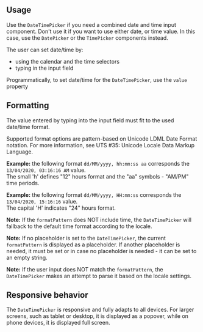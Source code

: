 ## Usage

Use the `DateTimePicker` if you need a combined date and time input component. Don't use it if you want to use either date, or time value. In this case, use the `DatePicker` or the `TimePicker` components instead.

The user can set date/time by:

- using the calendar and the time selectors
- typing in the input field

Programmatically, to set date/time for the `DateTimePicker`, use the `value` property

## Formatting

The value entered by typing into the input field must fit to the used date/time format.

Supported format options are pattern-based on Unicode LDML Date Format notation. For more information, see <ui5-link target="_blank" href="https://unicode.org/reports/tr35/tr35-dates.html#Date_Field_Symbol_Table">UTS #35: Unicode Locale Data Markup Language</ui5-link>.

**Example:** the following format `dd/MM/yyyy, hh:mm:ss aa` corresponds the `13/04/2020, 03:16:16 AM` value.  
The small 'h' defines "12" hours format and the "aa" symbols - "AM/PM" time periods.

**Example:** the following format `dd/MM/yyyy, HH:mm:ss` corresponds the `13/04/2020, 15:16:16` value.  
The capital 'H' indicates "24" hours format.

**Note:** If the `formatPattern` does NOT include time, the `DateTimePicker` will fallback to the default time format according to the locale.

**Note:** If no placeholder is set to the `DateTimePicker`, the current `formatPattern` is displayed as a placeholder. If another placeholder is needed, it must be set or in case no placeholder is needed - it can be set to an empty string.

**Note:** If the user input does NOT match the `formatPattern`, the `DateTimePicker` makes an attempt to parse it based on the locale settings.

## Responsive behavior

The `DateTimePicker` is responsive and fully adapts to all devices. For larger screens, such as tablet or desktop, it is displayed as a popover, while on phone devices, it is displayed full screen.
